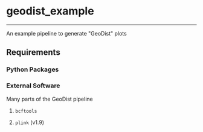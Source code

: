 # geodist_example
-------------------------------

An example pipeline to generate "GeoDist" plots

## Requirements

### Python Packages


### External Software

Many parts of the GeoDist pipeline  

1. `bcftools`

2. `plink` (v1.9)

